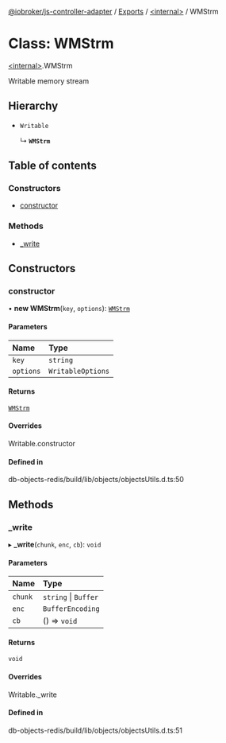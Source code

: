 [@iobroker/js-controller-adapter](../README.md) / [Exports](../modules.md) / [\<internal\>](../modules/internal_.md) / WMStrm

# Class: WMStrm

[\<internal\>](../modules/internal_.md).WMStrm

Writable memory stream

## Hierarchy

- `Writable`

  ↳ **`WMStrm`**

## Table of contents

### Constructors

- [constructor](internal_.WMStrm.md#constructor)

### Methods

- [\_write](internal_.WMStrm.md#_write)

## Constructors

### constructor

• **new WMStrm**(`key`, `options`): [`WMStrm`](internal_.WMStrm.md)

#### Parameters

| Name | Type |
| :------ | :------ |
| `key` | `string` |
| `options` | `WritableOptions` |

#### Returns

[`WMStrm`](internal_.WMStrm.md)

#### Overrides

Writable.constructor

#### Defined in

db-objects-redis/build/lib/objects/objectsUtils.d.ts:50

## Methods

### \_write

▸ **_write**(`chunk`, `enc`, `cb`): `void`

#### Parameters

| Name | Type |
| :------ | :------ |
| `chunk` | `string` \| `Buffer` |
| `enc` | `BufferEncoding` |
| `cb` | () => `void` |

#### Returns

`void`

#### Overrides

Writable.\_write

#### Defined in

db-objects-redis/build/lib/objects/objectsUtils.d.ts:51
